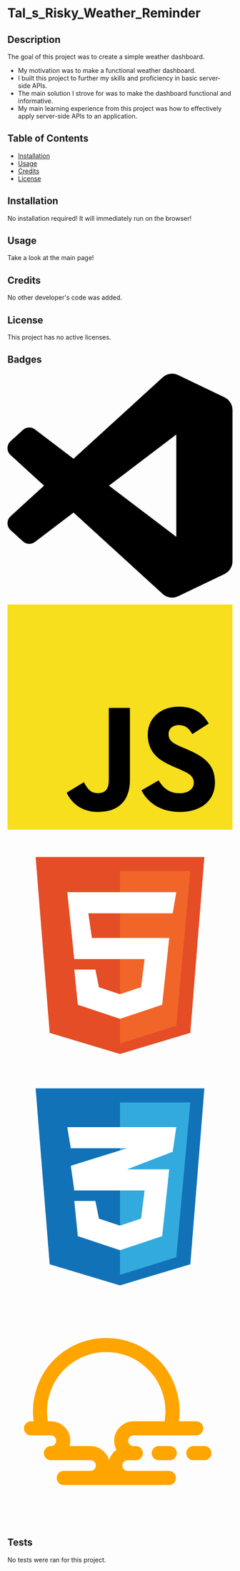 # Tal_s_Risky_Weather_Reminder

## Description

The goal of this project was to create a simple weather dashboard.

- My motivation was to make a functional weather dashboard.
- I built this project to further my skills and proficiency in basic server-side APIs.
- The main solution I strove for was to make the dashboard functional and informative.
- My main learning experience from this project was how to effectively apply server-side APIs to an application.

## Table of Contents

- [Installation](#installation)
- [Usage](#usage)
- [Credits](#credits)
- [License](#license)

## Installation

No installation required! It will immediately run on the browser!

## Usage

Take a look at the main page!
<!-- ![Dashboard Screenshot](assets/images/) -->

## Credits

No other developer's code was added.

## License

This project has no active licenses.

## Badges

<svg role="img" viewBox="0 0 24 24" xmlns="http://www.w3.org/2000/svg"><title>Visual Studio Code</title><path d="M23.15 2.587L18.21.21a1.494 1.494 0 0 0-1.705.29l-9.46 8.63-4.12-3.128a.999.999 0 0 0-1.276.057L.327 7.261A1 1 0 0 0 .326 8.74L3.899 12 .326 15.26a1 1 0 0 0 .001 1.479L1.65 17.94a.999.999 0 0 0 1.276.057l4.12-3.128 9.46 8.63a1.492 1.492 0 0 0 1.704.29l4.942-2.377A1.5 1.5 0 0 0 24 20.06V3.939a1.5 1.5 0 0 0-.85-1.352zm-5.146 14.861L10.826 12l7.178-5.448v10.896z"/></svg>

<svg viewBox="0 0 256 256" xmlns="http://www.w3.org/2000/svg" preserveAspectRatio="xMinYMin meet" fill="#000000"><g id="SVGRepo_bgCarrier" stroke-width="0"></g><g id="SVGRepo_tracerCarrier" stroke-linecap="round" stroke-linejoin="round"></g><g id="SVGRepo_iconCarrier"><path d="M0 0h256v256H0V0z" fill="#F7DF1E"></path><path d="M67.312 213.932l19.59-11.856c3.78 6.701 7.218 12.371 15.465 12.371 7.905 0 12.89-3.092 12.89-15.12v-81.798h24.057v82.138c0 24.917-14.606 36.259-35.916 36.259-19.245 0-30.416-9.967-36.087-21.996M152.381 211.354l19.588-11.341c5.157 8.421 11.859 14.607 23.715 14.607 9.969 0 16.325-4.984 16.325-11.858 0-8.248-6.53-11.17-17.528-15.98l-6.013-2.58c-17.357-7.387-28.87-16.667-28.87-36.257 0-18.044 13.747-31.792 35.228-31.792 15.294 0 26.292 5.328 34.196 19.247L210.29 147.43c-4.125-7.389-8.591-10.31-15.465-10.31-7.046 0-11.514 4.468-11.514 10.31 0 7.217 4.468 10.14 14.778 14.608l6.014 2.577c20.45 8.765 31.963 17.7 31.963 37.804 0 21.654-17.012 33.51-39.867 33.51-22.339 0-36.774-10.654-43.819-24.574"></path></g></svg>

<svg viewBox="0 0 32 32" fill="none" xmlns="http://www.w3.org/2000/svg"><g id="SVGRepo_bgCarrier" stroke-width="0"></g><g id="SVGRepo_tracerCarrier" stroke-linecap="round" stroke-linejoin="round"></g><g id="SVGRepo_iconCarrier"> <path d="M6 28L4 3H28L26 28L16 31L6 28Z" fill="#E44D26"></path> <path d="M26 5H16V29.5L24 27L26 5Z" fill="#F16529"></path> <path d="M9.5 17.5L8.5 8H24L23.5 11H11.5L12 14.5H23L22 24L16 26L10 24L9.5 19H12.5L13 21.5L16 22.5L19 21.5L19.5 17.5H9.5Z" fill="white"></path> </g></svg>

<svg viewBox="0 0 32 32" fill="none" xmlns="http://www.w3.org/2000/svg"><g id="SVGRepo_bgCarrier" stroke-width="0"></g><g id="SVGRepo_tracerCarrier" stroke-linecap="round" stroke-linejoin="round"></g><g id="SVGRepo_iconCarrier"> <path d="M6 28L4 3H28L26 28L16 31L6 28Z" fill="#1172B8"></path> <path d="M26 5H16V29.5L24 27L26 5Z" fill="#33AADD"></path> <path d="M19.5 17.5H9.5L9 14L17 11.5H9L8.5 8.5H24L23.5 12L17 14.5H23L22 24L16 26L10 24L9.5 19H12.5L13 21.5L16 22.5L19 21.5L19.5 17.5Z" fill="white"></path> </g></svg>

<svg viewBox="0 0 50.8 50.8" xmlns="http://www.w3.org/2000/svg" xml:space="preserve" fill="#FFA500"><g id="SVGRepo_bgCarrier" stroke-width="0"></g><g id="SVGRepo_tracerCarrier" stroke-linecap="round" stroke-linejoin="round"></g><g id="SVGRepo_iconCarrier"><path d="M7.859 29.266a14.947 14.947 0 0 1 5.864-16.112 14.947 14.947 0 0 1 17.147 0 14.947 14.947 0 0 1 5.865 16.112m-8.266 0h14.129m-37.298 0h4.487m.003 5.594h8.943m15.398 0h2.514m5.3 0h2.514m-31.771 5.594h23.757m-9.294-5.594h1.844M9.79 29.266a2.797 2.797 0 0 1 2.797 2.798A2.797 2.797 0 0 1 9.79 34.86m8.943 0a2.797 2.797 0 0 1 2.798 2.798 2.797 2.797 0 0 1-2.798 2.797m8.418 0a2.797 2.797 0 0 1-2.422-1.398 2.797 2.797 0 0 1 0-2.797 2.797 2.797 0 0 1 2.422-1.4" style="opacity:1;fill:none;fill-rule:evenodd;stroke:#FFA500;stroke-width:3.175;stroke-linecap:round;stroke-linejoin:round;stroke-miterlimit:0;stroke-dasharray:none;stroke-opacity:1"></path><path d="M28.47 34.86a2.797 2.797 0 0 1-2.422-1.398 2.797 2.797 0 0 1 0-2.797 2.797 2.797 0 0 1 2.423-1.399" style="opacity:1;fill:none;fill-rule:evenodd;stroke:#FFA500;stroke-width:3.175;stroke-linecap:round;stroke-linejoin:round;stroke-miterlimit:0;stroke-dasharray:none;stroke-opacity:1"></path></g></svg>

## Tests

No tests were ran for this project.
